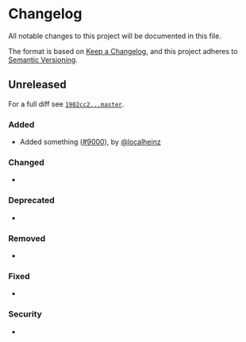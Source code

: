 # Changelog

All notable changes to this project will be documented in this file.

The format is based on [Keep a Changelog](https://keepachangelog.com/en/1.0.0/), and this project adheres to [Semantic Versioning](https://semver.org/spec/v2.0.0.html).

## Unreleased

For a full diff see [`1902cc2...master`](https://github.com/localheinz/faker-provider/compare/1902cc2...master).

### Added

* Added something ([#9000](https://github.com/localheinz/faker-provider/pulls/9000)), by [@localheinz](https://github.com/localheinz)

### Changed

*

### Deprecated

*

### Removed

*

### Fixed

*

### Security

*
